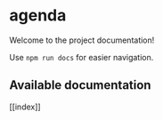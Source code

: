 # agenda

Welcome to the project documentation!

Use `npm run docs` for easier navigation.

## Available documentation

[[index]]
